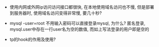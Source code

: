 - 使用内网或外网ip访问访问接口都很快, 在本地使用域名访问也不慢, 但是部署到服务器时, 使用域名访问变得非常慢, 要几十秒?

- mysql -user=root 不用输入密码可以直接登录mysql, 为什么?
    匿名登录, mysql.user中存在一行user名为空的数值, 而如上写法登录的用户即是空的

- tp的hook的作用及使用?